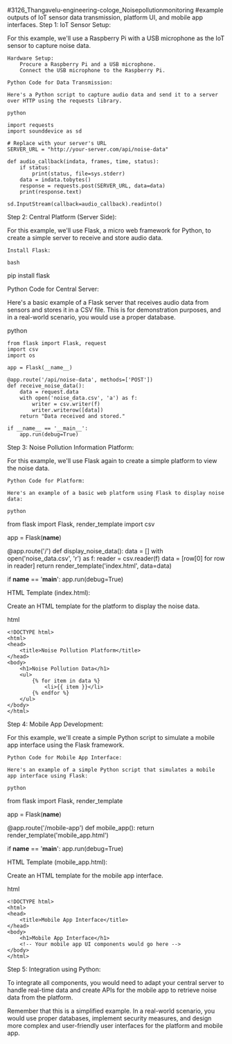 #3126_Thangavelu-engineering-cologe_Noisepollutionmonitoring
#example outputs of IoT sensor data transmission, platform UI, and mobile app interfaces.
Step 1: IoT Sensor Setup:

For this example, we'll use a Raspberry Pi with a USB microphone as the IoT sensor to capture noise data.

    Hardware Setup:
        Procure a Raspberry Pi and a USB microphone.
        Connect the USB microphone to the Raspberry Pi.

    Python Code for Data Transmission:

    Here's a Python script to capture audio data and send it to a server over HTTP using the requests library.

    python

    import requests
    import sounddevice as sd

    # Replace with your server's URL
    SERVER_URL = "http://your-server.com/api/noise-data"

    def audio_callback(indata, frames, time, status):
        if status:
            print(status, file=sys.stderr)
        data = indata.tobytes()
        response = requests.post(SERVER_URL, data=data)
        print(response.text)

    sd.InputStream(callback=audio_callback).readinto()

Step 2: Central Platform (Server Side):

For this example, we'll use Flask, a micro web framework for Python, to create a simple server to receive and store audio data.

    Install Flask:

    bash

pip install flask

Python Code for Central Server:

Here's a basic example of a Flask server that receives audio data from sensors and stores it in a CSV file. This is for demonstration purposes, and in a real-world scenario, you would use a proper database.

python

    from flask import Flask, request
    import csv
    import os

    app = Flask(__name__)

    @app.route('/api/noise-data', methods=['POST'])
    def receive_noise_data():
        data = request.data
        with open('noise_data.csv', 'a') as f:
            writer = csv.writer(f)
            writer.writerow([data])
        return "Data received and stored."

    if __name__ == '__main__':
        app.run(debug=True)

Step 3: Noise Pollution Information Platform:

For this example, we'll use Flask again to create a simple platform to view the noise data.

    Python Code for Platform:

    Here's an example of a basic web platform using Flask to display noise data:

    python

from flask import Flask, render_template
import csv

app = Flask(__name__)

@app.route('/')
def display_noise_data():
    data = []
    with open('noise_data.csv', 'r') as f:
        reader = csv.reader(f)
        data = [row[0] for row in reader]
    return render_template('index.html', data=data)

if __name__ == '__main__':
    app.run(debug=True)

HTML Template (index.html):

Create an HTML template for the platform to display the noise data.

html

    <!DOCTYPE html>
    <html>
    <head>
        <title>Noise Pollution Platform</title>
    </head>
    <body>
        <h1>Noise Pollution Data</h1>
        <ul>
            {% for item in data %}
                <li>{{ item }}</li>
            {% endfor %}
        </ul>
    </body>
    </html>

Step 4: Mobile App Development:

For this example, we'll create a simple Python script to simulate a mobile app interface using the Flask framework.

    Python Code for Mobile App Interface:

    Here's an example of a simple Python script that simulates a mobile app interface using Flask:

    python

from flask import Flask, render_template

app = Flask(__name__)

@app.route('/mobile-app')
def mobile_app():
    return render_template('mobile_app.html')

if __name__ == '__main__':
    app.run(debug=True)

HTML Template (mobile_app.html):

Create an HTML template for the mobile app interface.

html

    <!DOCTYPE html>
    <html>
    <head>
        <title>Mobile App Interface</title>
    </head>
    <body>
        <h1>Mobile App Interface</h1>
        <!-- Your mobile app UI components would go here -->
    </body>
    </html>

Step 5: Integration using Python:

To integrate all components, you would need to adapt your central server to handle real-time data and create APIs for the mobile app to retrieve noise data from the platform.

Remember that this is a simplified example. In a real-world scenario, you would use proper databases, implement security measures, and design more complex and user-friendly user interfaces for the platform and mobile app.
